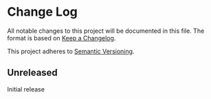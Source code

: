 # Change Log

All notable changes to this project will be documented in this file. The format is based on [Keep a Changelog](https://keepachangelog.com).

This project adheres to [Semantic Versioning](https://semver.org).

## Unreleased

Initial release
